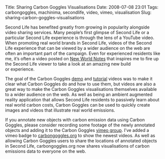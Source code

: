 Title: Sharing Carbon Goggles Visualisations
Date: 2008-07-08 23:01
Tags: carbongoggles, machinima, secondlife, video, vimeo, visualisation
Slug: sharing-carbon-goggles-visualisations

Second Life has benefited greatly from growing in popularity alongside
video sharing services. Many people’s first glimpse of Second Life or a
particular Second Life experience is through the lens of a YouTube
video. When promoting real world brands in Second Life, videos of the
Second Life experience that can be viewed by a wider audience on the web
are often an important part of the campaign. Even for experienced
residents like me, it’s often a video posted on [New World Notes][] that
inspires me to fire up the Second Life viewer to take a look at an
amazing new build or experience.

</p>

The goal of the Carbon Goggles [demo][] and [tutorial][] videos was to
make it clear what Carbon Goggles do and how to use them, but videos are
also a great way to make the Carbon Goggles visualisations themselves
available to a wider audience on the web. As well as being an ambient
augmented reality application that allows Second Life residents to
passively learn about real world carbon costs, Carbon Goggles can be
used to quickly create images and videos that illustrate real
world emissions.

</p>

If you annotate new objects with carbon emission data using Carbon
Goggles, please consider recording some footage of the newly annotated
objects and adding it to the Carbon Goggles [vimeo group][]. I’ve added
a vimeo badge to [carbongoggles.org][] to show the newest videos. As
well as allowing Carbon Goggles users to share the locations of
annotated objects in Second Life, carbongoggles.org now shares
visualisations of carbon emissions data to everyone on the web.

</p>

  [New World Notes]: http://nwn.blogs.com "New World Notes"
  [demo]: http://www.vimeo.com/1236194 "Carbon Goggles Demo Video"
  [tutorial]: http://www.vimeo.com/1230212
    "Carbon Goggles Tutorial Video"
  [vimeo group]: http://www.vimeo.com/groups/carbongoggles
    "Carbon Goggles Vimeo Group"
  [carbongoggles.org]: http://carbongoggles.org
